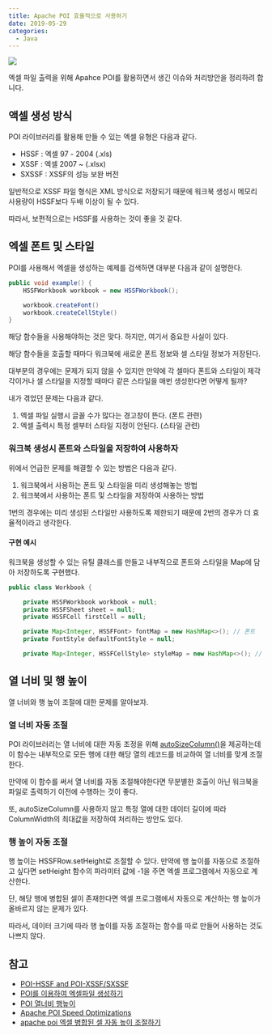 ```yaml
---
title: Apache POI 효율적으로 사용하기
date: 2019-05-29
categories:
  - Java
---
```


![](https://poi.apache.org/images/group-logo.png#center)

엑셀 파일 출력을 위해 Apahce POI를 활용하면서 생긴 이슈와 처리방안을 정리하려 합니다.

## 액셀 생성 방식

POI 라이브러리를 활용해 만들 수 있는 엑셀 유형은 다음과 같다.

-   HSSF : 엑셀 97 - 2004 (.xls)
-   XSSF : 엑셀 2007 ~ (.xlsx)
-   SXSSF : XSSF의 성능 보완 버전

일반적으로 XSSF 파일 형식은 XML 방식으로 저장되기 때문에 워크북 생성시 메모리 사용량이 HSSF보다 두배 이상이 될 수 있다.

따라서, 보편적으로는 HSSF를 사용하는 것이 좋을 것 같다.

## 엑셀 폰트 및 스타일

POI를 사용해서 엑셀을 생성하는 예제를 검색하면 대부분 다음과 같이 설명한다.

```java
public void example() {
    HSSFWorkbook workbook = new HSSFWorkbook();

    workbook.createFont()
    workbook.createCellStyle()
}
```

해당 함수들을 사용해야하는 것은 맞다. 하지만, 여기서 중요한 사실이 있다.

해당 함수들을 호출할 때마다 워크북에 새로운 폰트 정보와 셀 스타일 정보가 저장된다.

대부분의 경우에는 문제가 되지 않을 수 있지만 만약에 각 셀마다 폰트와 스타일이 제각각이거나 셀 스타일을 지정할 때마다 같은 스타일을 매번 생성한다면 어떻게 될까?

내가 겪었던 문제는 다음과 같다.

1.  엑셀 파일 실행시 글꼴 수가 많다는 경고창이 뜬다. (폰트 관련)
2.  엑셀 출력시 특정 셀부터 스타일 지정이 안된다. (스타일 관련)

### 워크북 생성시 폰트와 스타일을 저장하여 사용하자

위에서 언급한 문제를 해결할 수 있는 방법은 다음과 같다.

1.  워크북에서 사용하는 폰트 및 스타일을 미리 생성해놓는 방법
2.  워크북에서 사용하는 폰트 및 스타일을 저장하여 사용하는 방법

1번의 경우에는 미리 생성된 스타일만 사용하도록 제한되기 때문에 2번의 경우가 더 효율적이라고 생각한다.

#### 구현 예시

워크북을 생성할 수 있는 유틸 클래스를 만들고 내부적으로 폰트와 스타일을 Map에 담아 저장하도록 구현했다.

```java
public class Workbook {

	private HSSFWorkbook workbook = null;
	private HSSFSheet sheet = null;
	private HSSFCell firstCell = null;

	private Map<Integer, HSSFFont> fontMap = new HashMap<>(); // 폰트
	private FontStyle defaultFontStyle = null;

	private Map<Integer, HSSFCellStyle> styleMap = new HashMap<>(); // 스타일
```

## 열 너비 및 행 높이

열 너비와 행 높이 조절에 대한 문제를 알아보자.

### 열 너비 자동 조절

POI 라이브러리는 열 너비에 대한 자동 조정을 위해 [autoSizeColumn()](http://poi.apache.org/components/spreadsheet/quick-guide.html#Autofit)을 제공하는데 이 함수는 내부적으로 모든 행에 대한 해당 열의 레코드를 비교하여 열 너비를 맞게 조절한다.

만약에 이 함수를 써서 열 너비를 자동 조절해야한다면 무분별한 호출이 아닌 워크북을 파일로 출력하기 이전에 수행하는 것이 좋다.

또, autoSizeColumn를 사용하지 않고 특정 열에 대한 데이터 길이에 따라 ColumnWidth의 최대값을 저장하여 처리하는 방안도 있다.

### 행 높이 자동 조절

행 높이는 HSSFRow.setHeight로 조절할 수 있다. 만약에 행 높이를 자동으로 조절하고 싶다면 setHeight 함수의 파라미터 값에 -1을 주면 엑셀 프로그램에서 자동으로 계산한다.

단, 해당 행에 병합된 셀이 존재한다면 엑셀 프로그램에서 자동으로 계산하는 행 높이가 올바르지 않는 문제가 있다.

따라서, 데이터 크기에 따라 행 높이를 자동 조절하는 함수를 따로 만들어 사용하는 것도 나쁘지 않다.

## 참고

-   [POI-HSSF and POI-XSSF/SXSSF](https://poi.apache.org/components/spreadsheet/)
-   [POI를 이용하여 엑셀파일 생성하기](https://showbang.github.io/typistShow/2017/01/25/%EC%83%9D%EC%84%B1/)
-   [POI 열너비 행높이](https://blog.naver.com/titan79th/140037818261)
-   [Apache POI Speed Optimizations](https://www.waltercedric.com/index.php?option=com_content&view=article&id=2096:&catid=102&Itemid=332)
-   [apache poi 엑셀 병합된 셀 자동 높이 조절하기](https://goni9071.tistory.com/entry/apache-poi-%EC%97%91%EC%85%80-%EB%B3%91%ED%95%A9%EB%90%9C-%EC%85%80-%EC%9E%90%EB%8F%99-%EB%86%92%EC%9D%B4-%EC%A1%B0%EC%A0%88%ED%95%98%EA%B8%B0)
